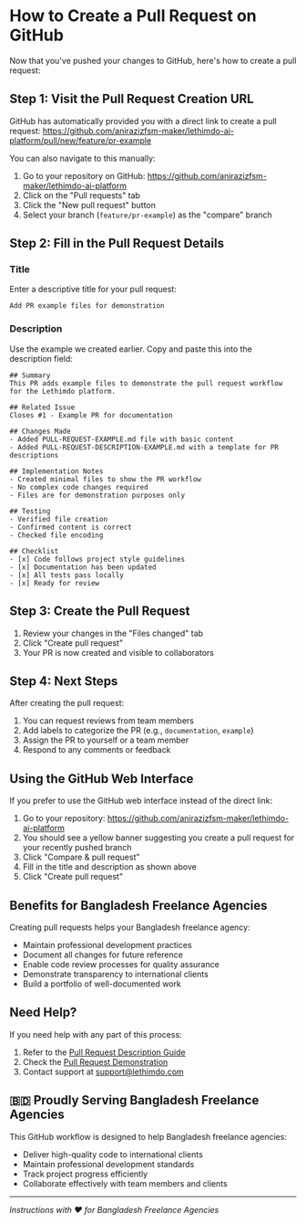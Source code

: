 # How to Create a Pull Request on GitHub

Now that you've pushed your changes to GitHub, here's how to create a pull request:

## Step 1: Visit the Pull Request Creation URL

GitHub has automatically provided you with a direct link to create a pull request:
https://github.com/anirazizfsm-maker/lethimdo-ai-platform/pull/new/feature/pr-example

You can also navigate to this manually:
1. Go to your repository on GitHub: https://github.com/anirazizfsm-maker/lethimdo-ai-platform
2. Click on the "Pull requests" tab
3. Click the "New pull request" button
4. Select your branch (`feature/pr-example`) as the "compare" branch

## Step 2: Fill in the Pull Request Details

### Title
Enter a descriptive title for your pull request:
```
Add PR example files for demonstration
```

### Description
Use the example we created earlier. Copy and paste this into the description field:

```
## Summary
This PR adds example files to demonstrate the pull request workflow for the Lethimdo platform.

## Related Issue
Closes #1 - Example PR for documentation

## Changes Made
- Added PULL-REQUEST-EXAMPLE.md file with basic content
- Added PULL-REQUEST-DESCRIPTION-EXAMPLE.md with a template for PR descriptions

## Implementation Notes
- Created minimal files to show the PR workflow
- No complex code changes required
- Files are for demonstration purposes only

## Testing
- Verified file creation
- Confirmed content is correct
- Checked file encoding

## Checklist
- [x] Code follows project style guidelines
- [x] Documentation has been updated
- [x] All tests pass locally
- [x] Ready for review
```

## Step 3: Create the Pull Request

1. Review your changes in the "Files changed" tab
2. Click "Create pull request"
3. Your PR is now created and visible to collaborators

## Step 4: Next Steps

After creating the pull request:
1. You can request reviews from team members
2. Add labels to categorize the PR (e.g., `documentation`, `example`)
3. Assign the PR to yourself or a team member
4. Respond to any comments or feedback

## Using the GitHub Web Interface

If you prefer to use the GitHub web interface instead of the direct link:

1. Go to your repository: https://github.com/anirazizfsm-maker/lethimdo-ai-platform
2. You should see a yellow banner suggesting you create a pull request for your recently pushed branch
3. Click "Compare & pull request"
4. Fill in the title and description as shown above
5. Click "Create pull request"

## Benefits for Bangladesh Freelance Agencies

Creating pull requests helps your Bangladesh freelance agency:
- Maintain professional development practices
- Document all changes for future reference
- Enable code review processes for quality assurance
- Demonstrate transparency to international clients
- Build a portfolio of well-documented work

## Need Help?

If you need help with any part of this process:
1. Refer to the [Pull Request Description Guide](PULL-REQUEST-DESCRIPTION-GUIDE.md)
2. Check the [Pull Request Demonstration](PULL-REQUEST-DEMONSTRATION.md)
3. Contact support at support@lethimdo.com

## 🇧🇩 Proudly Serving Bangladesh Freelance Agencies

This GitHub workflow is designed to help Bangladesh freelance agencies:
- Deliver high-quality code to international clients
- Maintain professional development standards
- Track project progress efficiently
- Collaborate effectively with team members and clients

---
*Instructions with ❤️ for Bangladesh Freelance Agencies*
